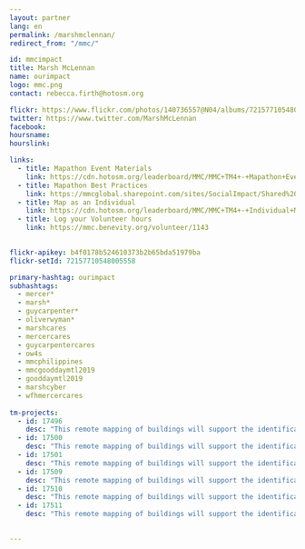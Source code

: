 ```yaml
---
layout: partner
lang: en
permalink: /marshmclennan/
redirect_from: "/mmc/"

id: mmcimpact
title: Marsh McLennan
name: ourimpact
logo: mmc.png
contact: rebecca.firth@hotosm.org

flickr: https://www.flickr.com/photos/140736557@N04/albums/72157710548005558
twitter: https://www.twitter.com/MarshMcLennan
facebook:
hoursname:
hourslink:

links: 
  - title: Mapathon Event Materials
    link: https://cdn.hotosm.org/leaderboard/MMC/MMC+TM4+-+Mapathon+Event+Materials.zip
  - title: Mapathon Best Practices
    link: https://mmcglobal.sharepoint.com/sites/SocialImpact/Shared%20Documents/Forms/AllItems.aspx?id=%2Fsites%2FSocialImpact%2FShared%20Documents%2FColleague%20In%2Dperson%20Mapathon%20Planning%20Guide%2Epdf&parent=%2Fsites%2FSocialImpact%2FShared%20Documents
  - title: Map as an Individual
    link: https://cdn.hotosm.org/leaderboard/MMC/MMC+TM4+-+Individual+Mapping+Materials.zip
  - title: Log your Volunteer hours
    link: https://mmc.benevity.org/volunteer/1143
 

flickr-apikey: b4f0178b524610373b2b65bda51979ba
flickr-setId: 72157710548005558

primary-hashtag: ourimpact
subhashtags:
  - mercer*
  - marsh*
  - guycarpenter*
  - oliverwyman*
  - marshcares
  - mercercares
  - guycarpentercares
  - ow4s
  - mmcphilippines
  - mmcgooddaymtl2019
  - gooddaymtl2019
  - marshcyber
  - wfhmercercares
  
tm-projects:
  - id: 17496
    desc: "This remote mapping of buildings will support the identification and characterization of settlements, as well as the implementation of planned activities and largely the generation of data for humanitarian activities."
  - id: 17500
    desc: "This remote mapping of buildings will support the identification and characterization of settlements, as well as the implementation of planned activities and largely the generation of data for humanitarian activities."
  - id: 17501
    desc: "This remote mapping of buildings will support the identification and characterization of settlements, as well as the implementation of planned activities and largely the generation of data for humanitarian activities."
  - id: 17509
    desc: "This remote mapping of buildings will support the identification and characterization of settlements, as well as the implementation of planned activities and largely the generation of data for humanitarian activities."
  - id: 17510
    desc: "This remote mapping of buildings will support the identification and characterization of settlements, as well as the implementation of planned activities and largely the generation of data for humanitarian activities."
  - id: 17511
    desc: "This remote mapping of buildings will support the identification and characterization of settlements, as well as the implementation of planned activities and largely the generation of data for humanitarian activities."

 
---
```

